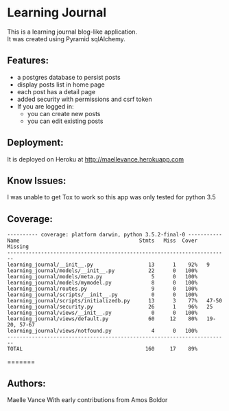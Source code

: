 # Learning Journal


This is a learning journal blog-like application.  
It was created using Pyramid sqlAlchemy. 


## Features:
- a postgres database to persist posts
- display posts list in home page
- each post has a detail page
- added security with permissions and csrf token
- If you are logged in:
    - you can create new posts
    - you can edit existing posts



## Deployment:
It is deployed on Heroku at http://maellevance.herokuapp.com


## Know Issues:
I was unable to get Tox to work so this app was only tested for python 3.5

## Coverage:

```
---------- coverage: platform darwin, python 3.5.2-final-0 -----------
Name                                       Stmts   Miss  Cover   Missing
------------------------------------------------------------------------
learning_journal/__init__.py                  13      1    92%   9
learning_journal/models/__init__.py           22      0   100%
learning_journal/models/meta.py                5      0   100%
learning_journal/models/mymodel.py             8      0   100%
learning_journal/routes.py                     9      0   100%
learning_journal/scripts/__init__.py           0      0   100%
learning_journal/scripts/initializedb.py      13      3    77%   47-50
learning_journal/security.py                  26      1    96%   25
learning_journal/views/__init__.py             0      0   100%
learning_journal/views/default.py             60     12    80%   19-20, 57-67
learning_journal/views/notfound.py             4      0   100%
------------------------------------------------------------------------
TOTAL                                        160     17    89%
```

=======
## Authors:
Maelle Vance
With early contributions from Amos Boldor
